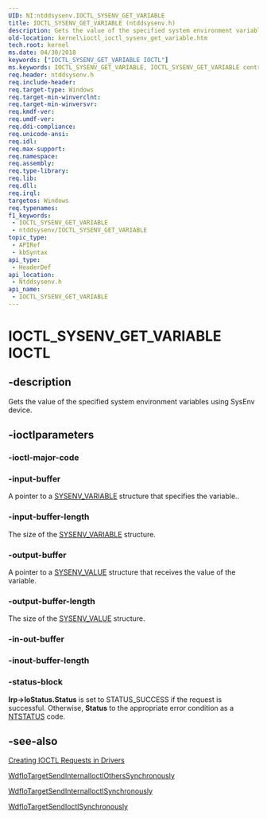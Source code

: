 ```yaml
---
UID: NI:ntddsysenv.IOCTL_SYSENV_GET_VARIABLE
title: IOCTL_SYSENV_GET_VARIABLE (ntddsysenv.h)
description: Gets the value of the specified system environment variables using SysEnv device.
old-location: kernel\ioctl_ioctl_sysenv_get_variable.htm
tech.root: kernel
ms.date: 04/30/2018
keywords: ["IOCTL_SYSENV_GET_VARIABLE IOCTL"]
ms.keywords: IOCTL_SYSENV_GET_VARIABLE, IOCTL_SYSENV_GET_VARIABLE control, IOCTL_SYSENV_GET_VARIABLE control code [Kernel-Mode Driver Architecture], kernel.ioctl_ioctl_sysenv_get_variable, ntddsysenv/IOCTL_SYSENV_GET_VARIABLE
req.header: ntddsysenv.h
req.include-header: 
req.target-type: Windows
req.target-min-winverclnt: 
req.target-min-winversvr: 
req.kmdf-ver: 
req.umdf-ver: 
req.ddi-compliance: 
req.unicode-ansi: 
req.idl: 
req.max-support: 
req.namespace: 
req.assembly: 
req.type-library: 
req.lib: 
req.dll: 
req.irql: 
targetos: Windows
req.typenames: 
f1_keywords:
 - IOCTL_SYSENV_GET_VARIABLE
 - ntddsysenv/IOCTL_SYSENV_GET_VARIABLE
topic_type:
 - APIRef
 - kbSyntax
api_type:
 - HeaderDef
api_location:
 - Ntddsysenv.h
api_name:
 - IOCTL_SYSENV_GET_VARIABLE
---
```


# IOCTL_SYSENV_GET_VARIABLE IOCTL


## -description

Gets the value of the specified system environment variables using
    SysEnv device.

## -ioctlparameters

### -ioctl-major-code

### -input-buffer

A pointer to a <a href="/windows-hardware/drivers/ddi/ntddsysenv/ns-ntddsysenv-_sysenv_variable">SYSENV_VARIABLE</a> structure that specifies the variable..

### -input-buffer-length

The size of the <a href="/windows-hardware/drivers/ddi/ntddsysenv/ns-ntddsysenv-_sysenv_variable">SYSENV_VARIABLE</a> structure.

### -output-buffer

A pointer to a <a href="/windows-hardware/drivers/ddi/ntddsysenv/ns-ntddsysenv-_sysenv_value">SYSENV_VALUE</a> structure that receives the value of the variable.

### -output-buffer-length

The size of the <a href="/windows-hardware/drivers/ddi/ntddsysenv/ns-ntddsysenv-_sysenv_value">SYSENV_VALUE</a> structure.

### -in-out-buffer

### -inout-buffer-length

### -status-block

<b>Irp->IoStatus.Status</b> is set to STATUS_SUCCESS if the request is successful. Otherwise, <b>Status</b> to the appropriate error condition as a <a href="/windows-hardware/drivers/kernel/ntstatus-values">NTSTATUS</a> code.

## -see-also

<a href="/windows-hardware/drivers/kernel/creating-ioctl-requests-in-drivers">Creating IOCTL Requests in Drivers</a>



<a href="/windows-hardware/drivers/ddi/wdfiotarget/nf-wdfiotarget-wdfiotargetsendinternalioctlotherssynchronously">WdfIoTargetSendInternalIoctlOthersSynchronously</a>



<a href="/windows-hardware/drivers/ddi/wdfiotarget/nf-wdfiotarget-wdfiotargetsendinternalioctlsynchronously">WdfIoTargetSendInternalIoctlSynchronously</a>



<a href="/windows-hardware/drivers/ddi/wdfiotarget/nf-wdfiotarget-wdfiotargetsendioctlsynchronously">WdfIoTargetSendIoctlSynchronously</a>
